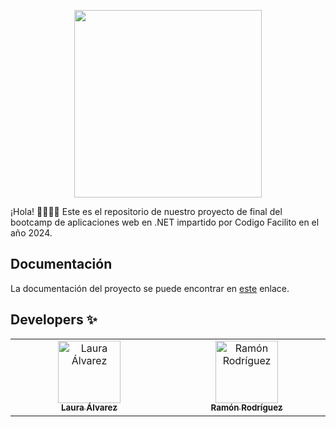 <p align="center">
  <a href="https://codigofacilito.com">
    <img src="https://codigofacilito.com/rails/active_storage/blobs/eyJfcmFpbHMiOnsibWVzc2FnZSI6IkJBaHBBc3NFIiwiZXhwIjpudWxsLCJwdXIiOiJibG9iX2lkIn19--b1c35081d36cf86982b6a342d3e8891e58a56266/cover.png" height="300px">
  </a>
</p>

¡Hola! 🙋‍♂️🙋‍♀️ Este es el repositorio de nuestro proyecto de final del bootcamp de aplicaciones web en .NET impartido por Codigo Facilito en el año 2024.

## Documentación

La documentación del proyecto se puede encontrar en <a href="https://drive.google.com/file/d/1-3fJa0w9LiXLBfUvCalwTYGVL_tK5kY9/view?usp=sharing" target="_blank">este</a> enlace.

## Developers ✨

<table>
  <tbody>
    <tr>   
      <td align="center" valign="top" width="14.28%"><a href="https://github.com/laura-alvarez"><img src="https://avatars.githubusercontent.com/u/36553738?v=4?s=100" width="100px;" alt="Laura Álvarez"/><br /><sub><b>Laura Álvarez</b></sub></a><br /></td>  
      <td align="center" valign="top" width="14.28%"><a href="https://github.com/RamonRodriguez05"><img src="https://avatars.githubusercontent.com/u/38938362?v=4?s=100" width="100px;" alt="Ramón Rodríguez"/><br /><sub><b>Ramón Rodríguez</b></sub></a><br /></td>        
    </tr>
  </tbody>
</table>


